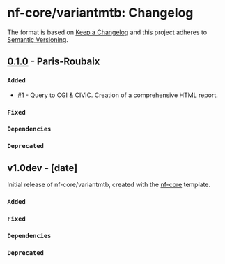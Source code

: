 # nf-core/variantmtb: Changelog

The format is based on [Keep a Changelog](https://keepachangelog.com/en/1.0.0/)
and this project adheres to [Semantic Versioning](https://semver.org/spec/v2.0.0.html).

## [0.1.0](https://github.com/qbic-pipelines/variantmtb/releases/tag/0.1.0) - Paris-Roubaix

### `Added`

- [#1](https://github.com/qbic-pipelines/variantmtb/pull/1) - Query to CGI & CIViC. Creation of a comprehensive HTML report.

### `Fixed`

### `Dependencies`

### `Deprecated`

## v1.0dev - [date]

Initial release of nf-core/variantmtb, created with the [nf-core](https://nf-co.re/) template.

### `Added`

### `Fixed`

### `Dependencies`

### `Deprecated`
